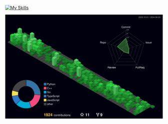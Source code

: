 [![My Skills](https://skillicons.dev/icons?i=py,django,ts,react,reactnative,flutter,go,nestjs,express,prisma)](https://www.linkedin.com/in/leonardo-freitas-070298110/)


![](./profile-3d-contrib/profile-night-green.svg)
